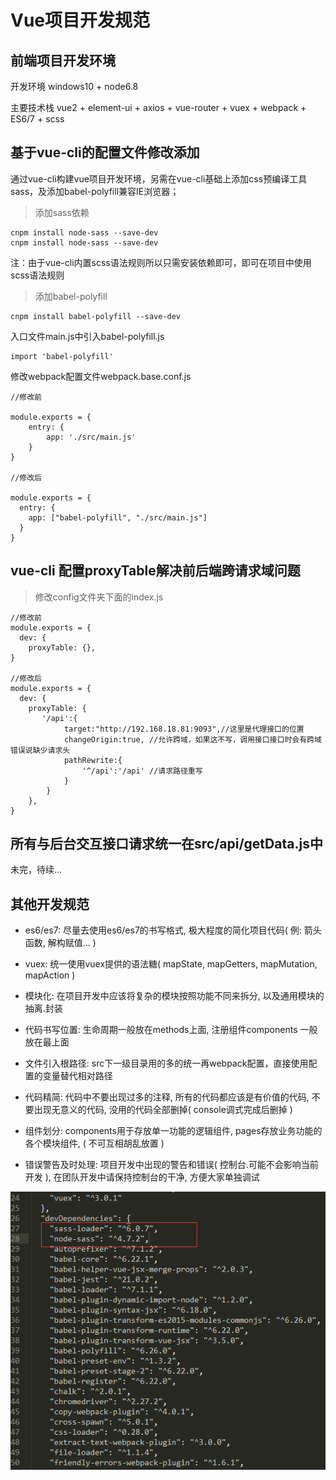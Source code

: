 # Vue项目开发规范

## 前端项目开发环境

开发环境 windows10 + node6.8

主要技术栈 vue2 + element-ui + axios + vue-router + vuex + webpack + ES6/7 + scss

## 基于vue-cli的配置文件修改添加

通过vue-cli构建vue项目开发环境，另需在vue-cli基础上添加css预编译工具sass，及添加babel-polyfill兼容IE浏览器；

> 添加sass依赖

```
cnpm install node-sass --save-dev
cnpm install node-sass --save-dev
```

注：由于vue-cli内置scss语法规则所以只需安装依赖即可，即可在项目中使用scss语法规则

>添加babel-polyfill

```
cnpm install babel-polyfill --save-dev
```

入口文件main.js中引入babel-polyfill.js

```
import 'babel-polyfill'
```

修改webpack配置文件webpack.base.conf.js

```
//修改前

module.exports = { 
	entry: { 
		app: './src/main.js' 
	} 
}

//修改后

module.exports = {
  entry: {
    app: ["babel-polyfill", "./src/main.js"]
  }
}
```

## vue-cli 配置proxyTable解决前后端跨请求域问题

>修改config文件夹下面的index.js

```
//修改前
module.exports = {
  dev: {
    proxyTable: {},
}

//修改后
module.exports = {
  dev: {
    proxyTable: {
       '/api':{
            target:"http://192.168.18.81:9093",//这里是代理接口的位置
            changeOrigin:true, //允许跨域，如果这不写，调用接口接口时会有跨域错误说缺少请求头
            pathRewrite:{
                '^/api':'/api' //请求路径重写
            }
        }
    },
}
```

## 所有与后台交互接口请求统一在src/api/getData.js中

未完，待续...

## 其他开发规范

* es6/es7: 尽量去使用es6/es7的书写格式, 极大程度的简化项目代码( 例: 箭头函数, 解构赋值... )

* vuex: 统一使用vuex提供的语法糖( mapState,  mapGetters, mapMutation,  mapAction )

* 模块化: 在项目开发中应该将复杂的模块按照功能不同来拆分, 以及通用模块的抽离.封装

* 代码书写位置: 生命周期一般放在methods上面, 注册组件components 一般放在最上面

* 文件引入根路径: src下一级目录用的多的统一再webpack配置，直接使用配置的变量替代相对路径

* 代码精简: 代码中不要出现过多的注释, 所有的代码都应该是有价值的代码, 不要出现无意义的代码, 没用的代码全部删掉( console调式完成后删掉 )

* 组件划分: components用于存放单一功能的逻辑组件, pages存放业务功能的各个模块组件, ( 不可互相胡乱放置 )

* 错误警告及时处理: 项目开发中出现的警告和错误( 控制台.可能不会影响当前开发 ), 在团队开发中请保持控制台的干净, 方便大家单独调试


<img src="https://github.com/zhuzeliang/9client/blob/master/images/scss.png" />


